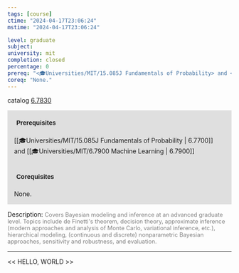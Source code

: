 ```yaml
---
tags: [course]
ctime: "2024-04-17T23:06:24"
mstime: "2024-04-17T23:06:24"

level: graduate
subject: 
university: mit
completion: closed
percentage: 0
prereq: "<🎓Universities/MIT/15.085J Fundamentals of Probability> and <🎓Universities/MIT/6.7900 Machine Learning>"
coreq: "None."
---
```


catalog [6.7830](http://student.mit.edu/catalog/m6c.html#6.7830)

<span style="display: block; padding: 15px; background-color: rgb(100, 100, 100, 0.2);"><font id="m_prereq3403_0" style="display: block; font-family: Arial, sans-serif; font-weight: bold; padding: 5px">Prerequisites</font><br><span id="prereq3403_0">[[🎓Universities/MIT/15.085J Fundamentals of Probability | 6.7700]] and [[🎓Universities/MIT/6.7900 Machine Learning | 6.7900]]</span></span>
<span style="display: block; padding: 15px; background-color: rgb(100, 100, 100, 0.2);"><font id="m_coreq3403_0" style="display: block; font-family: Arial, sans-serif; font-weight: bold; padding: 5px">Corequisites</font><br><span id="coreq3403_0">None.</span></span>

<font style="">Description:</font>
<font style="color: grey; font-size: 0.8rem;">Covers Bayesian modeling and inference at an advanced graduate level. Topics include de Finetti's theorem, decision theory, approximate inference (modern approaches and analysis of Monte Carlo, variational inference, etc.), hierarchical modeling, (continuous and discrete) nonparametric Bayesian approaches, sensitivity and robustness, and evaluation.</font>



---

<< HELLO, WORLD >>

